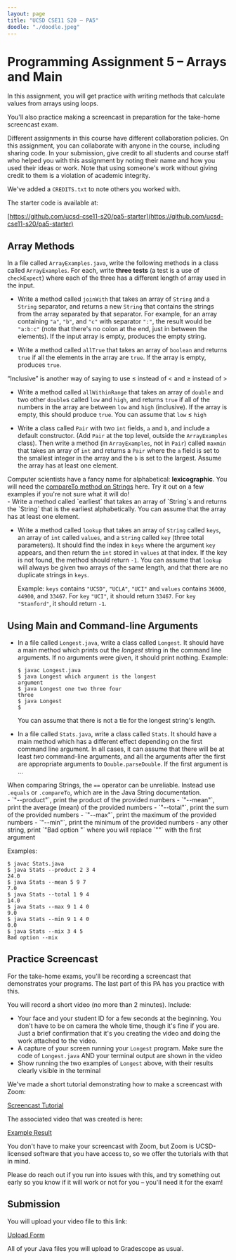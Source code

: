```yaml
---
layout: page
title: "UCSD CSE11 S20 – PA5"
doodle: "./doodle.jpeg"
---
```


# Programming Assignment 5 – Arrays and Main

In this assignment, you will get practice with writing methods that calculate
values from arrays using loops.

You'll also practice making a screencast in preparation for the take-home
screencast exam.

Different assignments in this course have different collaboration policies. On
this assignment, you can collaborate with anyone in the course, including
sharing code. In your submission, give credit to all students and course staff
who helped you with this assignment by noting their name and how you used their
ideas or work. Note that using someone's work without giving credit to them is
a violation of academic integrity.

We've added a `CREDITS.txt` to note others you worked with.

The starter code is available at:

[https://github.com/ucsd-cse11-s20/pa5-starter](https://github.com/ucsd-cse11-s20/pa5-starter)

## Array Methods

In a file called `ArrayExamples.java`, write the following methods in a class
called `ArrayExamples`. For each, write **three tests** (a test is a use of
`checkExpect`) where each of the three has a different length of array used
in the input.

- Write a method called `joinWith` that takes an array of `String` and a
`String` separator, and returns a new `String` that contains the strings from
the array separated by that separator. For example, for an array containing
`"a"`, `"b"`, and `"c"` with separator `":"`, the result would be `"a:b:c"`
(note that there's no colon at the end, just in between the elements). If the
input array is empty, produces the empty string.

- Write a method called `allTrue` that takes an array of `boolean` and
returns `true` if all the elements in the array are `true`. If the array is
empty, produces `true`.

<div class='sidenote'>“Inclusive” is another way of saying to use ≤ instead
of &lt; and ≥ instead of &gt;</div>

- Write a method called `allWithinRange` that takes an array of `double` and
two other `double`s called `low` and `high`, and returns `true` if all of the
numbers in the array are between `low` and `high` (inclusive). If the array
is empty, this should produce `true`. You can assume that `low` ≤ `high`

- Write a class called `Pair` with two `int` fields, `a` and `b`, and include a
  default constructor. (Add `Pair` at the top level, outside the
  `ArrayExamples` class). Then write a method (in `ArrayExamples`, not in
  `Pair`) called `maxmin` that takes an array of `int` and returns a `Pair`
  where the `a` field is set to the smallest integer in the array and the `b`
  is set to the largest. Assume the array has at least one element.

<div class='sidenote'>Computer scientists have a fancy name for alphabetical:
<b>lexicographic</b>. You will need the <a href="https://docs.oracle.com/en/java/javase/13/docs/api/java.base/java/lang/String.html#compareTo(java.lang.String)">compareTo method on Strings</a> here. Try it out on a few examples if you're not sure what it will do!</div>
- Write a method called `earliest` that takes an array of `String`s and
returns the `String` that is the earliest alphabetically. You can assume that
the array has at least one element.

- Write a method called `lookup` that takes an array of `String` called
`keys`, an array of `int` called `values`, and a `String` called `key` (three
total parameters). It should find the index in `keys` where the argument
`key` appears, and then return the `int` stored in `values` at that index. If
the key is not found, the method should return `-1`. You can assume that
`lookup` will always be given two arrays of the same length, and that there
are no duplicate strings in `keys`.

  Example: `keys` contains `"UCSD"`, `"UCLA"`, `"UCI"` and `values` contains
  `36000`, `44900`, and `33467`. For `key` `"UCI"`, it should return `33467`.
  For `key` `"Stanford"`, it should return `-1`.

## Using Main and Command-line Arguments

- In a file called `Longest.java`, write a class called `Longest`. It should
have a main method which prints out the _longest_ string in the command line
arguments. If no arguments were given, it should print nothing. Example:

  ```
  $ javac Longest.java
  $ java Longest which argument is the longest
  argument
  $ java Longest one two three four
  three
  $ java Longest
  $
  ```

  You can assume that there is not a tie for the longest string's length.

- In a file called `Stats.java`, write a class called `Stats`. It should have
a main method which has a different effect depending on the first command
line argument. In all cases, it can assume that there will be at least _two_
command-line arguments, and all the arguments after the first are appropriate
arguments to `Double.parseDouble`. If the first argument is ...

<div class="sidenote">When comparing Strings, the <code>==</code> operator can
be unreliable. Instead use <code>.equals</code> or <code>.compareTo</code>,
which are in the Java String documentation.</div>
  - `"--product"`, print the product of the provided numbers
  - `"--mean"`, print the average (mean) of the provided numbers
  - `"--total"`, print the sum of the provided numbers
  - `"--max"`, print the maximum of the provided numbers
  - `"--min"`, print the minimum of the provided numbers
  - any other string, print `"Bad option <arg>"` where you will replace
  `"<arg>"` with the first argument

  Examples:

  ```
  $ javac Stats.java
  $ java Stats --product 2 3 4
  24.0
  $ java Stats --mean 5 9 7
  7.0
  $ java Stats --total 1 9 4
  14.0
  $ java Stats --max 9 1 4 0
  9.0
  $ java Stats --min 9 1 4 0
  0.0
  $ java Stats --mix 3 4 5
  Bad option --mix
  ```


## Practice Screencast

For the take-home exams, you'll be recording a screencast that demonstrates
your programs. The last part of this PA has you practice with this.

You will record a short video (no more than 2 minutes). Include:

- Your face and your student ID for a few seconds at the beginning. You don't
have to be on camera the whole time, though it's fine if you are. Just a
brief confirmation that it's you creating the video and doing the work
attached to the video.
- A capture of your screen running your `Longest` program. Make sure the code
of `Longest.java` AND your terminal output are shown in the video
- Show running the two examples of `Longest` above, with their results
clearly visible in the terminal

We've made a short tutorial demonstrating how to make a screencast with Zoom:

[Screencast Tutorial](https://drive.google.com/open?id=1KROMAQuTCk40zwrEFotlYSJJQdcG_GUU)

The associated video that was created is here:

[Example Result](https://drive.google.com/open?id=1MxJN6CQcXqIbOekDYMxjh7mTt1TyRVMl)

You don't have to make your screencast with Zoom, but Zoom is UCSD-licensed
software that you have access to, so we offer the tutorials with that in
mind.

Please do reach out if you run into issues with this, and try something out
early so you know if it will work or not for you – you'll need it for the
exam!

## Submission

You will upload your video file to this link:

[Upload Form](https://docs.google.com/forms/d/e/1FAIpQLSds1_f-nDU5qq1qBadNM5_NN01adgv2CDqlGnSpM0ncWuQogw/viewform)

All of your Java files you will upload to Gradescope as usual.
